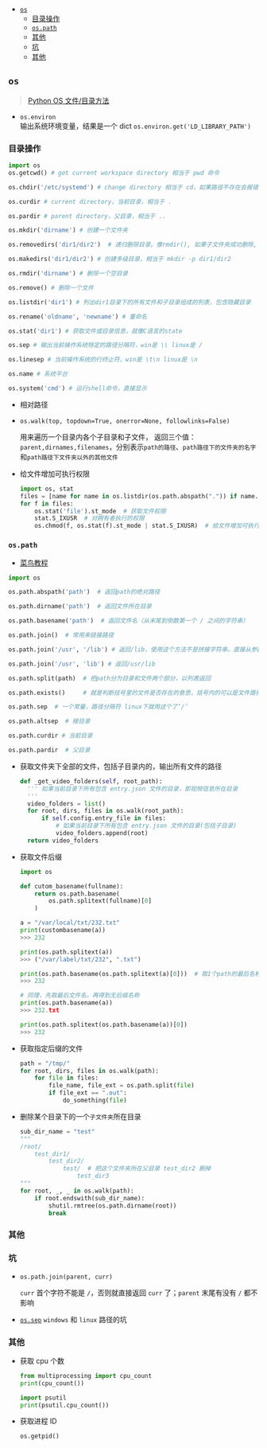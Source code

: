 - [`os`](#os)
  - [目录操作](#目录操作)
  - [`os.path`](#ospath)
  - [其他](#其他)
  - [坑](#坑)
  - [其他](#其他-1)

## `os`

> [Python OS 文件/目录方法](https://www.runoob.com/python/os-file-methods.html)

- `os.environ`  
  输出系统环境变量，结果是一个 dict `os.environ.get('LD_LIBRARY_PATH')`

### 目录操作

```py
import os
os.getcwd() # get current workspace directory 相当于 pwd 命令

os.chdir('/etc/systemd') # change directory 相当于 cd，如果路径不存在会报错

os.curdir # current directory，当前目录，相当于 .

os.pardir # parent directory，父目录，相当于 ..

os.mkdir('dirname') # 创建一个文件夹

os.removedirs('dir1/dir2')  # 递归删除目录。像rmdir(), 如果子文件夹成功删除, removedirs()才尝试它们的父文件夹

os.makedirs('dir1/dir2') # 创建多级目录，相当于 mkdir -p dir1/dir2

os.rmdir('dirname') # 删除一个空目录

os.remove() # 删除一个文件

os.listdir('dir1') # 列出dir1目录下的所有文件和子目录组成的列表，包含隐藏目录

os.rename('oldname', 'newname') # 重命名

os.stat('dir1') # 获取文件或目录信息，就像C语言的state

os.sep # 输出当前操作系统特定的路径分隔符，win是 \\ linux是 /

os.linesep # 当前操作系统的行终止符，win是 \t\n linux是 \n

os.name # 系统平台

os.system('cmd') # 运行shell命令，直接显示
```

- 相对路径

- `os.walk(top, topdown=True, οnerrοr=None, followlinks=False)`

  用来遍历一个目录内各个子目录和子文件， 返回三个值：`parent,dirnames,filenames`，分别表示`path的路径`、`path路径下的文件夹的名字`和`path路径下文件夹以外的其他文件`

- 给文件增加可执行权限

  ```py
  import os, stat
  files = [name for name in os.listdir(os.path.abspath(".")) if name.endswith(('.sh', '.py'))]
  for f in files:
      os.stat('file').st_mode  # 获取文件权限
      stat.S_IXUSR  # 对拥有者执行的权限
      os.chmod(f, os.stat(f).st_mode | stat.S_IXUSR)  # 给文件增加可执行权限
  ```

### `os.path`

- [菜鸟教程](https://www.runoob.com/python/python-os-path.html)

```py
import os

os.path.abspath('path')  # 返回path的绝对路径

os.path.dirname('path')  # 返回文件所在目录

os.path.basename('path')  # 返回文件名（从末尾到倒数第一个 / 之间的字符串）

os.path.join()  # 常用来链接路径

os.path.join('/usr', '/lib') # 返回/lib，使用这个方法不是拼接字符串，直接从参数为名称就行了

os.path.join('/usr', 'lib') # 返回/usr/lib

os.path.split(path)  # 把path分为目录和文件两个部分，以列表返回

os.path.exists()     # 就是判断括号里的文件是否存在的意思，括号内的可以是文件路径

os.path.sep  # 一个常量，路径分隔符 linux下就用这个了’/’

os.path.altsep  # 根目录

os.path.curdir # 当前目录

os.path.pardir  # 父目录

```

- 获取文件夹下全部的文件，包括子目录内的，输出所有文件的路径

  ```py
  def _get_video_folders(self, root_path):
    ''' 如果当前目录下所有包含 entry.json 文件的目录，即视频信息所在目录
    '''
    video_folders = list()
    for root, dirs, files in os.walk(root_path):
        if self.config.entry_file in files:
            # 如果当前目录下所有包含 entry.json 文件的目录(包括子目录)
            video_folders.append(root)
    return video_folders
  ```

- 获取文件后缀

  ```py
  import os

  def cutom_basename(fullname):
      return os.path.basename(
          os.path.splitext(fullname)[0]
      )

  a = "/var/local/txt/232.txt"
  print(custombasename(a))
  >>> 232

  print(os.path.splitext(a))
  >>> ("/var/label/txt/232", ".txt")

  print(os.path.basename(os.path.splitext(a)[0]))  # 取1个path的最后名称
  >>> 232

  # 同理，先取最后文件名，再得到无后缀名称
  print(os.path.basename(a))
  >>> 232.txt

  print(os.path.splitext(os.path.basename(a))[0])
  >>> 232
  ```

- 获取指定后缀的文件

  ```py
  path = "/tmp/"
  for root, dirs, files in os.walk(path):
      for file in files:
          file_name, file_ext = os.path.split(file)
          if file_ext == ".out":
              do_something(file)
  ```

- 删除某个目录下的一个`子文件夹`所在目录

  ```py
  sub_dir_name = "test"
  """
  /root/
      test_dir1/
          test_dir2/
              test/  # 把这个文件夹所在父目录 test_dir2 删掉
                  test_dir3
  """
  for root, _, _ in os.walk(path):
      if root.endswith(sub_dir_name):
          shutil.rmtree(os.path.dirname(root))
          break
  ```

### 其他

### 坑

- `os.path.join(parent, curr)`

  `curr` 首个字符不能是 `/`，否则就直接返回 `curr` 了；`parent` 末尾有没有 `/` 都不影响

- [`os.sep`](https://blog.csdn.net/LittleStudent12/article/details/81020633) `windows` 和 `linux` 路径的坑

### 其他

- 获取 cpu 个数

  ```py
  from multiprocessing import cpu_count
  print(cpu_count())

  import psutil
  print(psutil.cpu_count())
  ```

- 获取进程 ID

  ```py
  os.getpid()
  ```
